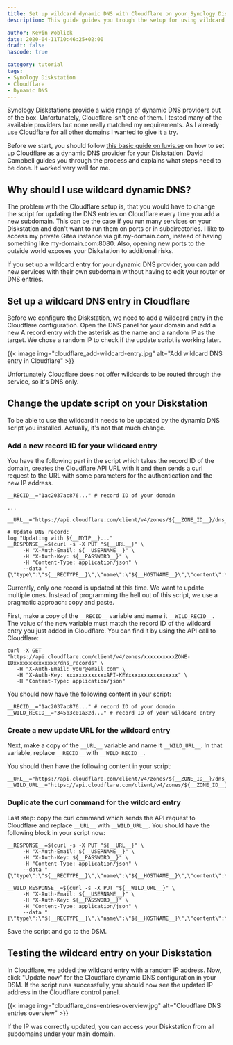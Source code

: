 ```yaml
---
title: Set up wildcard dynamic DNS with Cloudflare on your Synology Diskstation
description: This guide guides you trough the setup for using wildcard dynamic DNS entries with Cloudflare on your Synology Diskstation

author: Kevin Woblick
date: 2020-04-11T10:46:25+02:00
draft: false
hascode: true

category: tutorial
tags:
- Synology Diskstation
- Cloudflare
- Dynamic DNS
---
```


Synology Diskstations provide a wide range of dynamic DNS providers out of the box. Unfortunately, Cloudflare isn't one of them. I tested many of the available providers but none really matched my requirements. As I already use Cloudflare for all other domains I wanted to give it a try.

Before we start, you should follow [this basic guide on luvis.se](https://luvis.se/tipstricks/set-up-dynamic-dns-with-cloudflare-on-synology-dsm-6/) on how to set up Cloudflare as a dynamic DNS provider for your Diskstation. David Campbell guides you through the process and explains what steps need to be done. It worked very well for me.


## Why should I use wildcard dynamic DNS?

The problem with the Cloudflare setup is, that you would have to change the script for updating the DNS entries on Cloudflare every time you add a new subdomain. This can be the case if you run many services on your Diskstation and don't want to run them on ports or in subdirectories. I like to access my private Gitea instance via git.my-domain.com, instead of having something like my-domain.com:8080. Also, opening new ports to the outside world exposes your Diskstation to additional risks.

If you set up a wildcard entry for your dynamic DNS provider, you can add new services with their own subdomain without having to edit your router or DNS entries.


##  Set up a wildcard DNS entry in Cloudflare

Before we configure the Diskstation, we need to add a wildcard entry in the Cloudflare configuration. Open the DNS panel for your domain and add a new A record entry with the asterisk as the name and a random IP as the target. We chose a random IP to check if the update script is working later.

{{< image img="cloudflare_add-wildcard-entry.jpg" alt="Add wildcard DNS entry in Cloudflare" >}}

Unfortunately Cloudflare does not offer wildcards to be routed through the service, so it's DNS only.


## Change the update script on your Diskstation

To be able to use the wildcard it needs to be updated by the dynamic DNS script you installed. Actually, it's not that much change.


### Add a new record ID for your wildcard entry

You have the following part in the script which takes the record ID of the domain, creates the Cloudflare API URL with it and then sends a curl request to the URL with some parameters for the authentication and the new IP address.

```shell script
__RECID__="1ac2037ac876..." # record ID of your domain

...

__URL__="https://api.cloudflare.com/client/v4/zones/${__ZONE_ID__}/dns_records/${__RECID__}"

# Update DNS record:
log "Updating with ${__MYIP__}..."
__RESPONSE__=$(curl -s -X PUT "${__URL__}" \
     -H "X-Auth-Email: ${__USERNAME__}" \
     -H "X-Auth-Key: ${__PASSWORD__}" \
     -H "Content-Type: application/json" \
     --data "{\"type\":\"${__RECTYPE__}\",\"name\":\"${__HOSTNAME__}\",\"content\":\"${__MYIP__}\",\"ttl\":${__TTL__},\"proxied\":${__PROXY__}}")
```

Currently, only one record is updated at this time. We want to update multiple ones. Instead of programming the hell out of this script, we use a pragmatic approach: copy and paste.

First, make a copy of the `__RECID__` variable and name it `__WILD_RECID__`. The value of the new variable must match the record ID of the wildcard entry you just added in Cloudflare. You can find it by using the API call to Cloudflare:

```shell script
curl -X GET "https://api.cloudflare.com/client/v4/zones/xxxxxxxxxxZONE-IDxxxxxxxxxxxxxx/dns_records" \
   -H "X-Auth-Email: your@email.com" \
   -H "X-Auth-Key: xxxxxxxxxxxxxAPI-KEYxxxxxxxxxxxxxxxx" \
   -H "Content-Type: application/json"
```

You should now have the following content in your script:

```shell script
__RECID__="1ac2037ac876..." # record ID of your domain
__WILD_RECID__="345b3c01a32d..." # record ID of your wildcard entry
```


### Create a new update URL for the wildcard entry

Next, make a copy of the `__URL__` variable and name it `__WILD_URL__`. In that variable, replace `__RECID__` with `__WILD_RECID__`.

You should then have the following content in your script:

```shell script
__URL__="https://api.cloudflare.com/client/v4/zones/${__ZONE_ID__}/dns_records/${__RECID__}"
__WILD_URL__="https://api.cloudflare.com/client/v4/zones/${__ZONE_ID__}/dns_records/${__WILD_RECID__}"
```


### Duplicate the curl command for the wildcard entry

Last step: copy the curl command which sends the API request to Cloudflare and replace `__URL__` with `__WILD_URL__`. You should have the following block in your script now:

```shell script
__RESPONSE__=$(curl -s -X PUT "${__URL__}" \
     -H "X-Auth-Email: ${__USERNAME__}" \
     -H "X-Auth-Key: ${__PASSWORD__}" \
     -H "Content-Type: application/json" \
     --data "{\"type\":\"${__RECTYPE__}\",\"name\":\"${__HOSTNAME__}\",\"content\":\"${__MYIP__}\",\"ttl\":${__TTL__},\"proxied\":${__PROXY__}}")

__WILD_RESPONSE__=$(curl -s -X PUT "${__WILD_URL__}" \
     -H "X-Auth-Email: ${__USERNAME__}" \
     -H "X-Auth-Key: ${__PASSWORD__}" \
     -H "Content-Type: application/json" \
     --data "{\"type\":\"${__RECTYPE__}\",\"name\":\"${__HOSTNAME__}\",\"content\":\"${__MYIP__}\",\"ttl\":${__TTL__},\"proxied\":${__PROXY__}}")
```

Save the script and go to the DSM.


## Testing the wildcard entry on your Diskstation

In Cloudflare, we added the wildcard entry with a random IP address. Now, click "Update now" for the Cloudflare dynamic DNS configuration in your DSM. If the script runs successfully, you should now see the updated IP address in the Cloudflare control panel.

{{< image img="cloudflare_dns-entries-overview.jpg" alt="Cloudflare DNS entries overview" >}}

If the IP was correctly updated, you can access your Diskstation from all subdomains under your main domain.
